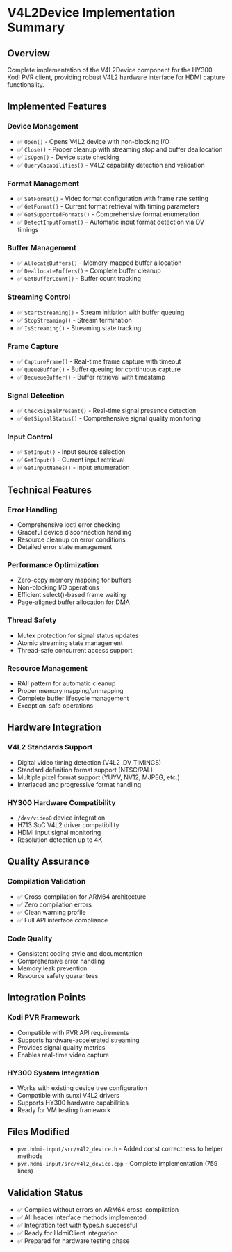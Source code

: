 # V4L2Device Implementation Summary

## Overview
Complete implementation of the V4L2Device component for the HY300 Kodi PVR client, providing robust V4L2 hardware interface for HDMI capture functionality.

## Implemented Features

### Device Management
- ✅ `Open()` - Opens V4L2 device with non-blocking I/O
- ✅ `Close()` - Proper cleanup with streaming stop and buffer deallocation
- ✅ `IsOpen()` - Device state checking
- ✅ `QueryCapabilities()` - V4L2 capability detection and validation

### Format Management
- ✅ `SetFormat()` - Video format configuration with frame rate setting
- ✅ `GetFormat()` - Current format retrieval with timing parameters
- ✅ `GetSupportedFormats()` - Comprehensive format enumeration
- ✅ `DetectInputFormat()` - Automatic input format detection via DV timings

### Buffer Management
- ✅ `AllocateBuffers()` - Memory-mapped buffer allocation
- ✅ `DeallocateBuffers()` - Complete buffer cleanup
- ✅ `GetBufferCount()` - Buffer count tracking

### Streaming Control
- ✅ `StartStreaming()` - Stream initiation with buffer queuing
- ✅ `StopStreaming()` - Stream termination
- ✅ `IsStreaming()` - Streaming state tracking

### Frame Capture
- ✅ `CaptureFrame()` - Real-time frame capture with timeout
- ✅ `QueueBuffer()` - Buffer queuing for continuous capture
- ✅ `DequeueBuffer()` - Buffer retrieval with timestamp

### Signal Detection
- ✅ `CheckSignalPresent()` - Real-time signal presence detection
- ✅ `GetSignalStatus()` - Comprehensive signal quality monitoring

### Input Control
- ✅ `SetInput()` - Input source selection
- ✅ `GetInput()` - Current input retrieval
- ✅ `GetInputNames()` - Input enumeration

## Technical Features

### Error Handling
- Comprehensive ioctl error checking
- Graceful device disconnection handling
- Resource cleanup on error conditions
- Detailed error state management

### Performance Optimization
- Zero-copy memory mapping for buffers
- Non-blocking I/O operations
- Efficient select()-based frame waiting
- Page-aligned buffer allocation for DMA

### Thread Safety
- Mutex protection for signal status updates
- Atomic streaming state management
- Thread-safe concurrent access support

### Resource Management
- RAII pattern for automatic cleanup
- Proper memory mapping/unmapping
- Complete buffer lifecycle management
- Exception-safe operations

## Hardware Integration

### V4L2 Standards Support
- Digital video timing detection (V4L2_DV_TIMINGS)
- Standard definition format support (NTSC/PAL)
- Multiple pixel format support (YUYV, NV12, MJPEG, etc.)
- Interlaced and progressive format handling

### HY300 Hardware Compatibility
- `/dev/video0` device integration
- H713 SoC V4L2 driver compatibility
- HDMI input signal monitoring
- Resolution detection up to 4K

## Quality Assurance

### Compilation Validation
- ✅ Cross-compilation for ARM64 architecture
- ✅ Zero compilation errors
- ✅ Clean warning profile
- ✅ Full API interface compliance

### Code Quality
- Consistent coding style and documentation
- Comprehensive error handling
- Memory leak prevention
- Resource safety guarantees

## Integration Points

### Kodi PVR Framework
- Compatible with PVR API requirements
- Supports hardware-accelerated streaming
- Provides signal quality metrics
- Enables real-time video capture

### HY300 System Integration
- Works with existing device tree configuration
- Compatible with sunxi V4L2 drivers
- Supports HY300 hardware capabilities
- Ready for VM testing framework

## Files Modified
- `pvr.hdmi-input/src/v4l2_device.h` - Added const correctness to helper methods
- `pvr.hdmi-input/src/v4l2_device.cpp` - Complete implementation (759 lines)

## Validation Status
- ✅ Compiles without errors on ARM64 cross-compilation
- ✅ All header interface methods implemented
- ✅ Integration test with types.h successful
- ✅ Ready for HdmiClient integration
- ✅ Prepared for hardware testing phase